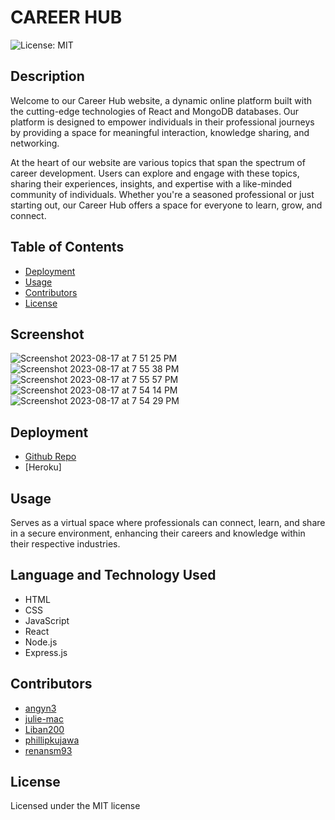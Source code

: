 # CAREER HUB
![License: MIT](https://img.shields.io/badge/License-MIT-yellow.svg)

## Description
Welcome to our Career Hub website, a dynamic online platform built with the cutting-edge technologies of React and MongoDB databases. Our platform is designed to empower individuals in their professional journeys by providing a space for meaningful interaction, knowledge sharing, and networking.

At the heart of our website are various topics that span the spectrum of career development. Users can explore and engage with these topics, sharing their experiences, insights, and expertise with a like-minded community of individuals. Whether you're a seasoned professional or just starting out, our Career Hub offers a space for everyone to learn, grow, and connect.

## Table of Contents

- [Deployment](#deployment)
- [Usage](#usage)
- [Contributors](#contributors)
- [License](#license)

## Screenshot

![Screenshot 2023-08-17 at 7 51 25 PM](https://github.com/julie-mac/CareerHub/assets/123594716/d7157a03-8524-4747-9b8d-2de4f3e4b79d)
![Screenshot 2023-08-17 at 7 55 38 PM](https://github.com/julie-mac/CareerHub/assets/123594716/381dfe74-e438-4acd-8efb-1cf90113f6b1)
![Screenshot 2023-08-17 at 7 55 57 PM](https://github.com/julie-mac/CareerHub/assets/123594716/2cc75b42-4117-4f4f-b5cf-2a1a778f85b0)
![Screenshot 2023-08-17 at 7 54 14 PM](https://github.com/julie-mac/CareerHub/assets/123594716/6ac567c0-3aa2-43bc-9145-58987ac3b4b7)
![Screenshot 2023-08-17 at 7 54 29 PM](https://github.com/julie-mac/CareerHub/assets/123594716/67d51309-f8db-4d8e-ae4b-e7bb03487bf0)


## Deployment
- [Github Repo](https://github.com/julie-mac/CareerHub)
- [Heroku]

## Usage
Serves as a virtual space where professionals can connect, learn, and share in a secure environment, enhancing their careers and knowledge within their respective industries.

## Language and Technology Used
- HTML
- CSS
- JavaScript
- React
- Node.js
- Express.js

## Contributors
- [angyn3](https://github.com/angyn3)
- [julie-mac](https://github.com/julie-mac)
- [Liban200](https://github.com/Liban200)
- [phillipkujawa](https://github.com/phillipkujawa)
- [renansm93](https://github.com/renansm93)

## License
Licensed under the MIT license 
